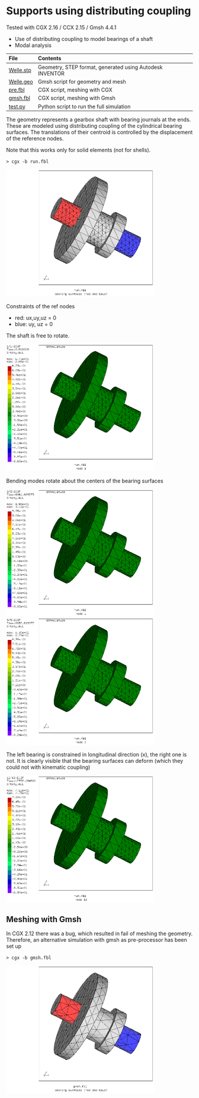 # Supports using distributing coupling
Tested with CGX 2.16 / CCX 2.15 / Gmsh 4.4.1

+ Use of distributing coupling to model bearings of a shaft
+ Modal analysis


File                          | Contents    
:-------------                | :-------------
[Welle.stp](Welle.stp)        | Geometry, STEP format, generated using Autodesk INVENTOR
[Welle.geo](Welle.geo)        | Gmsh script for geometry and mesh
[pre.fbl](pre.fbl)            | CGX script, meshing with CGX
[gmsh.fbl](gmsh.fbl)          | CGX script, meshing with Gmsh
[test.py](test.py)            | Python script to run the full simulation

The geometry represents a gearbox shaft with bearing journals at the ends. These are modeled using distributing coupling of the cylindrical bearing surfaces. The translations of their centroid is controlled by the displacement of the reference nodes.

Note that this works only for solid elements (not for shells).

```
> cgx -b run.fbl
```

<img src="Refs/cgx-mesh.png" width="400">

Constraints of the ref nodes

+ red: ux,uy,uz = 0
+ blue: uy, uz = 0


The shaft is free to rotate.

<img src="Refs/shape_1.gif" width="400">

Bending modes rotate about the centers of the bearing surfaces

<img src="Refs/shape_2.gif" width="400"><img src="Refs/shape_5.gif" width="400">

The left bearing is constrained in longitudinal direction (x), the right one is not. It is clearly visible that the bearing surfaces can deform (which they could not with kinematic coupling)

<img src="Refs/shape_12.gif" width="400">

## Meshing with Gmsh

In CGX 2.12 there was a bug, which resulted in fail of meshing the geometry.
Therefore, an alternative simulation with gmsh as pre-processor has been set up

```
> cgx -b gmsh.fbl
```

<img src="Refs/mesh.png" width="400">
